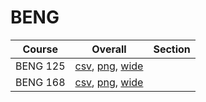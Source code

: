 # BENG

| Course | Overall | Section |
| ------ | ------- | ------- |
| BENG 125 | [csv](https://github.com/UCSD-Historical-Enrollment-Data/2025Summer1/blob/main/overall/BENG%20125.csv), [png](https://raw.githubusercontent.com/UCSD-Historical-Enrollment-Data/2025Summer1/main/plot_overall/BENG%20125.png), [wide](https://raw.githubusercontent.com/UCSD-Historical-Enrollment-Data/2025Summer1/main/plot_overall_wide/BENG%20125.png) |  |
| BENG 168 | [csv](https://github.com/UCSD-Historical-Enrollment-Data/2025Summer1/blob/main/overall/BENG%20168.csv), [png](https://raw.githubusercontent.com/UCSD-Historical-Enrollment-Data/2025Summer1/main/plot_overall/BENG%20168.png), [wide](https://raw.githubusercontent.com/UCSD-Historical-Enrollment-Data/2025Summer1/main/plot_overall_wide/BENG%20168.png) |  |
